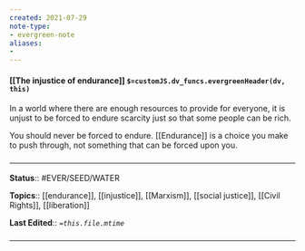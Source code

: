 ```yaml
---
created: 2021-07-29
note-type: 
- evergreen-note
aliases:
- 
---
```


#### [[The injustice of endurance]] `$=customJS.dv_funcs.evergreenHeader(dv, this)`

In a world where there are enough resources to provide for everyone, it is unjust to be forced to endure scarcity just so that some people can be rich. 

You should never be forced to endure. [[Endurance]] is a choice you make to push through, not something that can be forced upon you.
### <hr class="footnote"/>

**Status**:: #EVER/SEED/WATER  

**Topics**::  [[endurance]], [[injustice]], [[Marxism]], [[social justice]], [[Civil Rights]], [[liberation]]

	
**Last Edited**:: *`=this.file.mtime`*
	
### <hr class="references"/>
